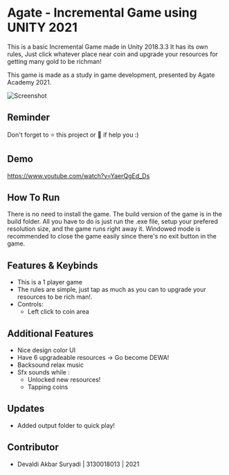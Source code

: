 # Agate - Incremental Game using UNITY 2021

This is a basic Incremental Game made in Unity 2018.3.3 It has its own rules, Just click whatever place near coin and upgrade your resources for getting many gold to be richman!

This game is made as a study in game development, presented by Agate Academy 2021.

![Screenshot](https://raw.githubusercontent.com/devteam21/IncrementalGame/main/IncrementalGame.png)

## Reminder
Don't forget to ⭐️ this project or 🍴 if help you :) 

## Demo
https://www.youtube.com/watch?v=YaerQgEd_Ds

## How To Run
There is no need to install the game. The build version of the game is in the build folder. All you have to do is just run the .exe file, setup your prefered resolution size, and the game runs right away it. Windowed mode is recommended to close the game easily since there's no exit button in the game.

## Features & Keybinds

- This is a 1 player game
- The rules are simple, just tap as much as you can to upgrade your resources to be rich man!.
- Controls:
  - Left click to coin area
  
## Additional Features
- Nice design color UI
- Have 6 upgradeable resources -> Go become DEWA!
- Backsound relax music
- Sfx sounds while :
  - Unlocked new resources!
  - Tapping coins

## Updates

- Added output folder to quick play!

## Contributor

- Devaldi Akbar Suryadi | 3130018013 | 2021
